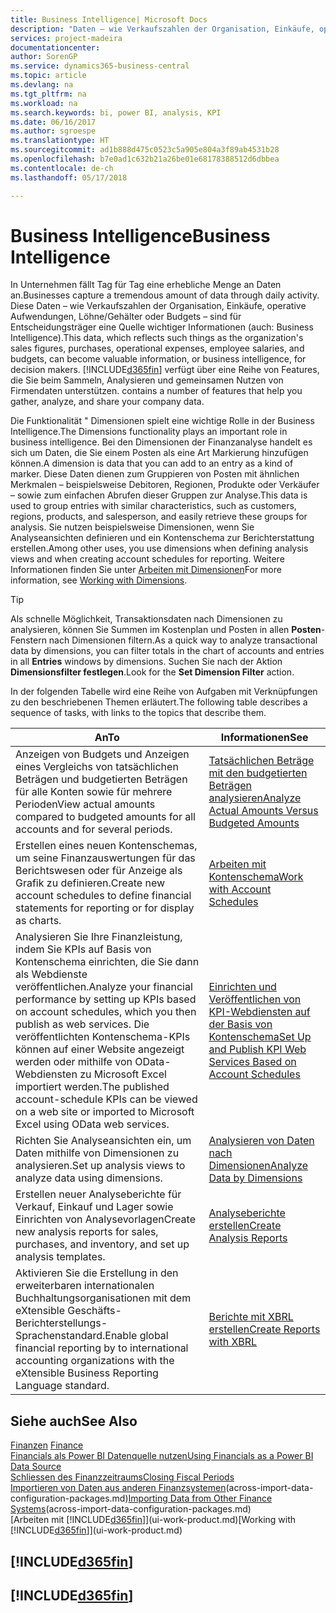 ```yaml
---
title: Business Intelligence| Microsoft Docs
description: "Daten – wie Verkaufszahlen der Organisation, Einkäufe, operative Aufwendungen, Löhne/Gehälter oder Budgets analysieren und erfassen, die für Entscheidungsträger eine Quelle wichtiger Informationen sind."
services: project-madeira
documentationcenter: 
author: SorenGP
ms.service: dynamics365-business-central
ms.topic: article
ms.devlang: na
ms.tgt_pltfrm: na
ms.workload: na
ms.search.keywords: bi, power BI, analysis, KPI
ms.date: 06/16/2017
ms.author: sgroespe
ms.translationtype: HT
ms.sourcegitcommit: ad1b888d475c0523c5a905e804a3f89ab4531b28
ms.openlocfilehash: b7e0ad1c632b21a26be01e68178388512d6dbbea
ms.contentlocale: de-ch
ms.lasthandoff: 05/17/2018

---
```

# <a name="business-intelligence"></a><span data-ttu-id="4e37e-103">Business Intelligence</span><span class="sxs-lookup"><span data-stu-id="4e37e-103">Business Intelligence</span></span>
<span data-ttu-id="4e37e-104">In Unternehmen fällt Tag für Tag eine erhebliche Menge an Daten an.</span><span class="sxs-lookup"><span data-stu-id="4e37e-104">Businesses capture a tremendous amount of data through daily activity.</span></span> <span data-ttu-id="4e37e-105">Diese Daten – wie Verkaufszahlen der Organisation, Einkäufe, operative Aufwendungen, Löhne/Gehälter oder Budgets – sind für Entscheidungsträger eine Quelle wichtiger Informationen (auch: Business Intelligence).</span><span class="sxs-lookup"><span data-stu-id="4e37e-105">This data, which reflects such things as the organization's sales figures, purchases, operational expenses, employee salaries, and budgets, can become valuable information, or business intelligence, for decision makers.</span></span> [!INCLUDE[d365fin](includes/d365fin_md.md)]<span data-ttu-id="4e37e-106"> verfügt über eine Reihe von Features, die Sie beim Sammeln, Analysieren und gemeinsamen Nutzen von Firmendaten unterstützen.</span><span class="sxs-lookup"><span data-stu-id="4e37e-106"> contains a number of features that help you gather, analyze, and share your company data.</span></span>

<span data-ttu-id="4e37e-107">Die Funktionalität " Dimensionen spielt eine wichtige Rolle in der Business Intelligence.</span><span class="sxs-lookup"><span data-stu-id="4e37e-107">The Dimensions functionality plays an important role in business intelligence.</span></span> <span data-ttu-id="4e37e-108">Bei den Dimensionen der Finanzanalyse handelt es sich um Daten, die Sie einem Posten als eine Art Markierung hinzufügen können.</span><span class="sxs-lookup"><span data-stu-id="4e37e-108">A dimension is data that you can add to an entry as a kind of marker.</span></span> <span data-ttu-id="4e37e-109">Diese Daten dienen zum Gruppieren von Posten mit ähnlichen Merkmalen – beispielsweise Debitoren, Regionen, Produkte oder Verkäufer – sowie zum einfachen Abrufen dieser Gruppen zur Analyse.</span><span class="sxs-lookup"><span data-stu-id="4e37e-109">This data is used to group entries with similar characteristics, such as customers, regions, products, and salesperson, and easily retrieve these groups for analysis.</span></span> <span data-ttu-id="4e37e-110">Sie nutzen beispielsweise Dimensionen, wenn Sie Analyseansichten definieren und ein Kontenschema zur Berichterstattung erstellen.</span><span class="sxs-lookup"><span data-stu-id="4e37e-110">Among other uses, you use dimensions  when defining analysis views and when creating account schedules for reporting.</span></span> <span data-ttu-id="4e37e-111">Weitere Informationen finden Sie unter [Arbeiten mit Dimensionen](finance-dimensions.md)</span><span class="sxs-lookup"><span data-stu-id="4e37e-111">For more information, see [Working with Dimensions](finance-dimensions.md).</span></span>

> [!TIP]
> <span data-ttu-id="4e37e-112">Als schnelle Möglichkeit, Transaktionsdaten nach Dimensionen zu analysieren, können Sie Summen im Kostenplan und Posten in allen **Posten**-Fenstern nach Dimensionen filtern.</span><span class="sxs-lookup"><span data-stu-id="4e37e-112">As a quick way to analyze transactional data by dimensions, you can filter totals in the chart of accounts and entries in all **Entries** windows by dimensions.</span></span> <span data-ttu-id="4e37e-113">Suchen Sie nach der Aktion **Dimensionsfilter festlegen**.</span><span class="sxs-lookup"><span data-stu-id="4e37e-113">Look for the **Set Dimension Filter** action.</span></span>  

<span data-ttu-id="4e37e-114">In der folgenden Tabelle wird eine Reihe von Aufgaben mit Verknüpfungen zu den beschriebenen Themen erläutert.</span><span class="sxs-lookup"><span data-stu-id="4e37e-114">The following table describes a sequence of tasks, with links to the topics that describe them.</span></span>  

| <span data-ttu-id="4e37e-115">An</span><span class="sxs-lookup"><span data-stu-id="4e37e-115">To</span></span> | <span data-ttu-id="4e37e-116">Informationen</span><span class="sxs-lookup"><span data-stu-id="4e37e-116">See</span></span> |
| --- | --- |
|<span data-ttu-id="4e37e-117">Anzeigen von Budgets und Anzeigen eines Vergleichs von tatsächlichen Beträgen und budgetierten Beträgen für alle Konten sowie für mehrere Perioden</span><span class="sxs-lookup"><span data-stu-id="4e37e-117">View actual amounts compared to budgeted amounts for all accounts and for several periods.</span></span>|[<span data-ttu-id="4e37e-118">Tatsächlichen Beträge mit den budgetierten Beträgen analysieren</span><span class="sxs-lookup"><span data-stu-id="4e37e-118">Analyze Actual Amounts Versus Budgeted Amounts</span></span>](bi-how-analyze-actual-versus-budget.md)|
|<span data-ttu-id="4e37e-119">Erstellen eines neuen Kontenschemas, um seine Finanzauswertungen für das Berichtswesen oder für Anzeige als Grafik zu definieren.</span><span class="sxs-lookup"><span data-stu-id="4e37e-119">Create new account schedules to define financial statements for reporting or for display as charts.</span></span>|[<span data-ttu-id="4e37e-120">Arbeiten mit Kontenschema</span><span class="sxs-lookup"><span data-stu-id="4e37e-120">Work with Account Schedules</span></span>](bi-how-work-account-schedule.md)|
|<span data-ttu-id="4e37e-121">Analysieren Sie Ihre Finanzleistung, indem Sie KPIs auf Basis von Kontenschema einrichten, die Sie dann als Webdienste veröffentlichen.</span><span class="sxs-lookup"><span data-stu-id="4e37e-121">Analyze your financial performance by setting up KPIs based on account schedules, which you then publish as web services.</span></span> <span data-ttu-id="4e37e-122">Die veröffentlichten Kontenschema-KPIs können auf einer Website angezeigt werden oder mithilfe von OData-Webdiensten zu Microsoft Excel importiert werden.</span><span class="sxs-lookup"><span data-stu-id="4e37e-122">The published account-schedule KPIs can be viewed on a web site or imported to Microsoft Excel using OData web services.</span></span>|[<span data-ttu-id="4e37e-123">Einrichten und Veröffentlichen von KPI-Webdiensten auf der Basis von Kontenschema</span><span class="sxs-lookup"><span data-stu-id="4e37e-123">Set Up and Publish KPI Web Services Based on Account Schedules</span></span>](bi-how-to-set-up-and-publish-kpi-web-services-based-on-account-schedules.md)|
|<span data-ttu-id="4e37e-124">Richten Sie Analyseansichten ein, um Daten mithilfe von Dimensionen zu analysieren.</span><span class="sxs-lookup"><span data-stu-id="4e37e-124">Set up analysis views to analyze data using dimensions.</span></span>|[<span data-ttu-id="4e37e-125">Analysieren von Daten nach Dimensionen</span><span class="sxs-lookup"><span data-stu-id="4e37e-125">Analyze Data by Dimensions</span></span>](bi-how-analyze-data-dimension.md)|
|<span data-ttu-id="4e37e-126">Erstellen neuer Analyseberichte für Verkauf, Einkauf und Lager sowie Einrichten von Analysevorlagen</span><span class="sxs-lookup"><span data-stu-id="4e37e-126">Create new analysis reports for sales, purchases, and inventory, and set up analysis templates.</span></span>|[<span data-ttu-id="4e37e-127">Analyseberichte erstellen</span><span class="sxs-lookup"><span data-stu-id="4e37e-127">Create Analysis Reports</span></span>](bi-how-create-analysis-views-reports.md)|
|<span data-ttu-id="4e37e-128">Aktivieren Sie die Erstellung  in den erweiterbaren internationalen Buchhaltungsorganisationen mit dem eXtensible Geschäfts-Berichterstellungs-Sprachenstandard.</span><span class="sxs-lookup"><span data-stu-id="4e37e-128">Enable global financial reporting by to international accounting organizations with the eXtensible Business Reporting Language standard.</span></span>|[<span data-ttu-id="4e37e-129">Berichte mit XBRL erstellen</span><span class="sxs-lookup"><span data-stu-id="4e37e-129">Create Reports with XBRL</span></span>](bi-create-reports-with-xbrl.md)|

## <a name="see-also"></a><span data-ttu-id="4e37e-130">Siehe auch</span><span class="sxs-lookup"><span data-stu-id="4e37e-130">See Also</span></span>
<span data-ttu-id="4e37e-131">[Finanzen](finance.md)  </span><span class="sxs-lookup"><span data-stu-id="4e37e-131">[Finance](finance.md)  </span></span>  
[<span data-ttu-id="4e37e-132">Financials als Power BI Datenquelle nutzen</span><span class="sxs-lookup"><span data-stu-id="4e37e-132">Using Financials as a Power BI Data Source</span></span>](across-how-use-financials-data-source-powerbi.md)  
[<span data-ttu-id="4e37e-133">Schliessen des Finanzzeitraums</span><span class="sxs-lookup"><span data-stu-id="4e37e-133">Closing Fiscal Periods</span></span>](year-close-years-periods.md)  
<span data-ttu-id="4e37e-134">[Importieren von Daten aus anderen Finanzsystemen](across-import-data-configuration-packages.md)(across-import-data-configuration-packages.md)</span><span class="sxs-lookup"><span data-stu-id="4e37e-134">[Importing Data from Other Finance Systems](across-import-data-configuration-packages.md)(across-import-data-configuration-packages.md)</span></span>  
<span data-ttu-id="4e37e-135">[Arbeiten mit [!INCLUDE[d365fin](includes/d365fin_md.md)]](ui-work-product.md)</span><span class="sxs-lookup"><span data-stu-id="4e37e-135">[Working with [!INCLUDE[d365fin](includes/d365fin_md.md)]](ui-work-product.md)</span></span>

## [!INCLUDE[d365fin](includes/free_trial_md.md)]  
## [!INCLUDE[d365fin](includes/training_link_md.md)]

